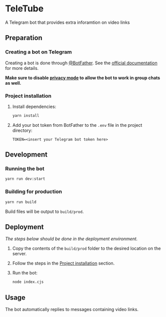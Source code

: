 # TeleTube

A Telegram bot that provides extra inforamtion on video links

## Preparation

### Creating a bot on Telegram

Creating a bot is done through [@BotFather](https://t.me/BotFather). See the [official documentation](https://core.telegram.org/bots/features#creating-a-new-bot) for more details.

**Make sure to disable [privacy mode](https://core.telegram.org/bots/features#privacy-mode) to allow the bot to work in group chats as well.**

### Project installation

1. Install dependencies:

   ```sh
   yarn install
   ```

2. Add your bot token from BotFather to the `.env` file in the project directory:

   ```properties
   TOKEN=<insert your Telegram bot token here>
   ```

## Development

### Running the bot

```sh
yarn run dev:start
```

### Building for production

```sh
yarn run build
```

Build files will be output to `build/prod`.

## Deployment

_The steps below should be done in the deployment environment._

1. Copy the contents of the `build/prod` folder to the desired location on the server.
2. Follow the steps in the [Project installation](#project-installation) section.
3. Run the bot:

   ```sh
   node index.cjs
   ```

## Usage

The bot automatically replies to messages containing video links.
